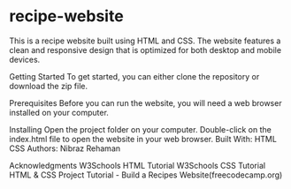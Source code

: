 # recipe-website
This is a recipe website built using HTML and CSS. The website features a clean and responsive design that is optimized for both desktop and mobile devices.

Getting Started
To get started, you can either clone the repository or download the zip file.

Prerequisites
Before you can run the website, you will need a web browser installed on your computer.

Installing
Open the project folder on your computer.
Double-click on the index.html file to open the website in your web browser.
Built With:
HTML
CSS
Authors: Nibraz Rehaman


Acknowledgments
W3Schools HTML Tutorial
W3Schools CSS Tutorial
HTML & CSS Project Tutorial - Build a Recipes Website(freecodecamp.org)
